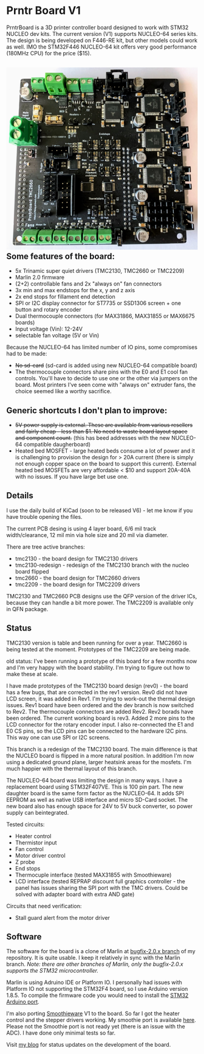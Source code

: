 Prntr Board V1
======================
PrntrBoard is a 3D printer controller board designed to work with STM32 NUCLEO dev kits. The current version (V1) supports NUCLEO-64 series kits. The design is being developed on F446-RE kit, but other models could work as well. IMO the STM32F446 NUCLEO-64 kit offers very good performance (180MHz CPU) for the price ($15).

![Picture of Rev2 Kicad Rendering](2660_r4.jpg)
Some features of the board:
-----
  + 5x Trinamic super quiet drivers (TMC2130, TMC2660 or TMC2209)
  + Marlin 2.0 firmware
  + (2+2) controllable fans and 2x "always on" fan connectors
  + 3x min and max endstops for the x, y and z axis
  + 2x end stops for fillament end detection
  + SPI or I2C display connector for ST7735 or SSD1306 screen + one button and rotary encoder
  + Dual thermocouple connectors (for MAX31866, MAX31855 or MAX6675 boards)
  + Input voltage (Vin): 12-24V
  + selectable fan voltage (5V or Vin)

Because the NUCLEO-64 has limited number of IO pins, some compromises had to be made:
  + ~~No sd-card~~ (sd-card is added using new NUCLEO-64 compatible board)
  + The thermocouple connectors share pins with the E0 and E1 cool fan controls. You'll have to decide to use one or the other via jumpers on the board. Most printers I've seen come with "always on" extruder fans, the choice seemed like a worthy sacrifice.

Generic shortcuts I don't plan to improve:
------
  + ~~5V power supply is external. These are available from various resellers and fairly cheap - less than $1. No need to waste board layout space and component count.~~ (this has beed addresses with the new NUCLEO-64 compatible daugherboard)
  + Heated bed MOSFET - large heated beds consume a lot of power and it is challenging to provision the design for > 20A current (there is simply not enough copper space on the board to support this current). External heated bed MOSFETs are very affordable < $10 and support 20A-40A with no issues. If you have large bet use one.

Details
------
I use the daily build of KiCad (soon to be released V6) - let me know if you have trouble opening the files.

The current PCB desing is using 4 layer board, 6/6 mil track width/clearance, 12 mil min via hole size and 20 mil via diameter.

There are tree active branches:
  + tmc2130 - the board design for TMC2130 drivers
  + tmc2130-redesign - redesign of the TMC2130 branch with the nucleo board flipped
  + tmc2660 - the board design for TMC2660 drivers
  + tmc2209 - the board design for TMC2209 drivers

TMC2130 and TMC2660 PCB designs use the QFP version of the driver ICs, because they can handle a bit more power. The TMC2209 is available only in QFN package.

Status
------
TMC2130 version is table and been running for over a year. TMC2660 is being tested at the moment. Prototypes of the TMC2209 are being made.

old status:
I've been running a prototype of this board for a few months now and I'm very happy with the board stability. I'm trying to figure out how to make these at scale.

I have made prototypes of the TMC2130 board design (rev0) - the board has a few bugs, that are corrected in the rev1 version. Rev0 did not have LCD screen, it was added in Rev1. I'm trying to work-out the thermal design issues.
Rev1 board have been ordered and the dev branch is now switched to Rev2. The thermocouple connectors are added Rev2.
Rev2 borads have been ordered. The current working board is rev3. Added 2 more pins to the LCD connector
for the rotary encoder input. I also re-connected the E1 and E0 CS pins, so the LCD pins can be connected
to the hardware I2C pins. This way one can use SPI or I2C screens.

This branch is a redesign of the TMC2130 board. The main difference is that the NUCLEO board is flipped in a more natural position. In addition I'm now using a dedicated ground plane, larger heatsink areas for the mosfets. I'm much happier with the thermal layout of this branch.

The NUCLEO-64 board was limiting the design in many ways. I have a replacement board using STM32F407VE. This is 100 pin part. The new daughter board is the same form factor as the NUCLEO-64. It adds SPI EEPROM as well as native USB interface and micro SD-Card socket. The new board also has enough space for 24V to 5V buck converter, so power supply can beintegrated.

Tested circuits:
  + Heater control
  + Thermistor input
  + Fan control
  + Motor driver control
  + Z probe
  + End stops
  + Thermocuple interface (tested MAX31855 with Smoothieware)
  + LCD interface (tested REPRAP discount full graphics controller - the panel has issues
  sharing the SPI port with the TMC drivers. Could be solved with adapter board with extra AND gate)

Circuits that need verification:
  + Stall guard alert from the motor driver


Software
------

The software for the board is a clone of Marlin at [bugfix-2.0.x branch](https://github.com/ghent360/Marlin/tree/bugfix-2.0.x/ "Github.com") of my repository. It is quite usable. I keep it relatively in sync with the Marlin branch. *Note: there are other branches of Marlin, only the bugfix-2.0.x supports the STM32 microcontroller.*

Marlin is using Adruino IDE or Platform IO. I personally had issues with Platform IO not supporting the STM32F4 board, so I use Arduino version 1.8.5. To compile the firmware code you would need to install the [STM32 Arduino port](https://github.com/stm32duino/Arduino_Core_STM32 "www.stm32duino.com").

I'm also porting [Smoothieware](http://smoothieware.org) V1 to the board. So far I got the heater control and the stepper drivers working. My smoothie port is available [here](https://github.com/ghent360/Smoothieware-STM32F4 "Gitgub.com"). Please not the Smoothie port is not ready yet (there is an issue with the ADC). I have done only minimal tests so far.

Visit [my blog](https://blog.pcbxprt.com/) for status updates on the development of the board.
